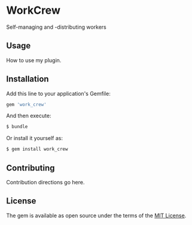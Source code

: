 # WorkCrew
Self-managing and -distributing workers

## Usage
How to use my plugin.

## Installation
Add this line to your application's Gemfile:

```ruby
gem 'work_crew'
```

And then execute:
```bash
$ bundle
```

Or install it yourself as:
```bash
$ gem install work_crew
```

## Contributing
Contribution directions go here.

## License
The gem is available as open source under the terms of the [MIT License](https://opensource.org/licenses/MIT).
